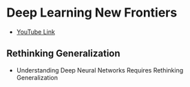 # Deep Learning New Frontiers

* [YouTube Link](https://www.youtube.com/watch?v=-boCMDouF2g)

## Rethinking Generalization

* Understanding Deep Neural Networks Requires Rethinking Generalization